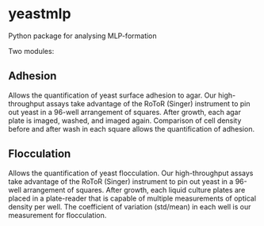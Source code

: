 # yeastmlp
Python package for analysing MLP-formation

Two modules:
## Adhesion
Allows the quantification of yeast surface adhesion to agar. Our high-throughput assays take advantage of the RoToR (Singer) instrument to pin out yeast in a 96-well arrangement of squares. After growth, each agar plate is imaged, washed, and imaged again. Comparison of cell density before and after wash in each square allows the quantification of adhesion.

## Flocculation
Allows the quantification of yeast flocculation. Our high-throughput assays take advantage of the RoToR (Singer) instrument to pin out yeast in a 96-well arrangement of squares. After growth, each liquid culture plates are placed in a plate-reader that is capable of multiple measurements of optical density per well. The coefficient of variation (std/mean) in each well is our measurement for flocculation.
